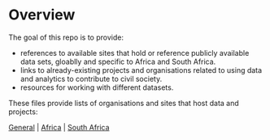 # Overview

The goal of this repo is to provide:

* references to available sites that hold or reference publicly available data sets, gloablly and specific to Africa and South Africa.
* links to already-existing projects and organisations related to using data and analytics to contribute to civil society.
* resources for working with different datasets.

These files provide lists of organisations and sites that host data and projects:

[General](General.md) | [Africa](Africa.md) | [South Africa](SouthAfrica.md)




